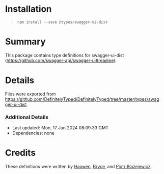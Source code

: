 # Installation
> `npm install --save @types/swagger-ui-dist`

# Summary
This package contains type definitions for swagger-ui-dist (https://github.com/swagger-api/swagger-ui#readme).

# Details
Files were exported from https://github.com/DefinitelyTyped/DefinitelyTyped/tree/master/types/swagger-ui-dist.

### Additional Details
 * Last updated: Mon, 17 Jun 2024 08:09:33 GMT
 * Dependencies: none

# Credits
These definitions were written by [Haowen](https://github.com/haowen737), [Bryce](https://github.com/brycematheson1234), and [Piotr Błażejewicz](https://github.com/peterblazejewicz).
